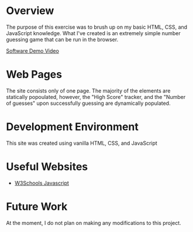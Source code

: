 # Overview

The purpose of this exercise was to brush up on my basic HTML, CSS, and JavaScript knowledge. What I've created is an extremely simple number guessing game that can be run in the browser.

[Software Demo Video](http://youtube.link.goes.here)

# Web Pages

The site consists only of one page. The majority of the elements are statically popoulated, however, the "High Score" tracker, and the "Number of guesses" upon successfully guessing are dynamically populated.

# Development Environment

This site was created using vanilla HTML, CSS, and JavaScript

# Useful Websites

* [W3Schools Javascript]([http://url.link.goes.here](https://www.w3schools.com/js/default.asp))


# Future Work

At the moment, I do not plan on making any modifications to this project.
